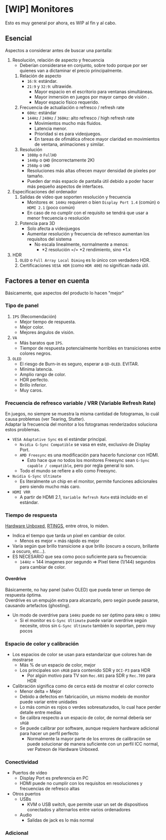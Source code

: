 # [WIP] Monitores
Esto es muy general por ahora, es WIP al fin y al cabo.

## Esencial
Aspectos a considerar antes de buscar una pantalla:

1. Resolución, relación de aspecto y frecuencia
    - Deberían considerarse en conjunto, sobre todo porque por ser quienes van a dictaminar el precio principalmente.
    1. Relación de aspecto
        - ``16:9``: estándar.
        - ``21:9`` y `32:9`: ultrawide.
            - Mayor espacio en el escritorio para ventanas simultáneas.
            - Mayor inmersión en juegos por mayor campo de visión .
            - Mayor espacio físico requerido.
    2. Frecuencia de actualiación o refresco / refresh rate
        - `60Hz`: estándar
        - `144Hz` / `240Hz` / `360Hz`: alto refresco / high refresh rate
            - Movimientos mucho más fluidos.
            - Latencia menor.
            - Prioridad si es para videojuegos.
            - En tareas de ofimática ofrece mayor claridad en movimientos de ventana, animaciones y similar.
    3. Resolución
        - `1080p` o ``FullHD``
        - `1440p` o ``QHD`` (incorrectamente 2K)
        - `2560p` o ``UHD``
        - Resoluciones más altas ofrecen mayor densidad de píxeles por tamaño.
        - Pueden dar más espacio de pantalla útil debido a poder hacer más pequeño aspectos de interfaces.
2. Especificaciones del ordenador
    1. Salidas de vídeo que soporten resolución y frecuencia
        - Monitores `4K 144Hz` requieren o bien `Display Port 1.4` (común) o `HDMI 2.1` (poco común)
        - En caso de no cumplir con el requisito se tendrá que usar a menor frecuencia o resolución
    2. Potencia para 3D
        - Solo afecta a videojuegos
        - Aumentar resolución y frecuencia de refresco aumentan los requisitos del sistema
            - No escala linealmente, normalmente a menos:
                - *2 resolución =/= *2 rendimiento, sino *1.x
3. HDR
    1. `OLED` o `Full Array Local Diming` es lo único con verdadero HDR.
    2. Certificaciones `VESA HDR` (como `HDR 400`) no significan nada útil.
## Factores a tener en cuenta
Básicamente, que aspectos del producto lo hacen "mejor"

### Tipo de panel
1. ``IPS`` (Recomendación)
    - Mejor tiempo de respuesta.
    - Mejor color.
    - Mejores ángulos de visión.
2. ``VA``
    - Más baratos que ``IPS``.
    - Tiempor de respuesta potencialmente horribles en transiciones entre colores negros.
3. ``OLED``
    - El riesgo de Burn-in es seguro, esperar a ``QD-OLED``. EVITAR.
    - Mínima latencia.
    - Amplio rango de color.
    - HDR perfecto.
    - Brillo inferior.
    - Muy caros.

### Frecuencia de refresco variable / VRR (Variable Refresh Rate)
En juegos, no siempre se muestra la misma cantidad de fotogramas, lo cuál causa problemas (ver Tearing, Stutter).  
Adaptar la frecuencia del monitor a los fotogramas renderizados soluciona estos problemas.  

- `VESA Adaptative Sync` es el estándar principal.
    - `Nvidia G-Sync Compatible` se vasa en este, exclusivo de Display Port.
    - `AMD Freesync` es una modificación para hacerlo funcionar con HDMI.
        - Esto hace que no todos los monitores Freesync sean `G-Sync capable / compatible`, pero por regla general lo son.
    - Todo el mundo se refiere a ello como Freesync.
- `Nvidia G-Sync Ultimate`
    - Es literalmente un chip en el monitor, permite funciones adicionales pero siendo mucho más caro.
- `HDMI VRR`
    - A partir de HDMI 2.1, `Variable Refresh Rate` está incluido en el estándar.

### Tiempo de respuesta
[Hardware Unboxed](https://www.youtube.com/c/Hardwareunboxednow), [RTINGS](https://www.rtings.com/monitor), entre otros, lo miden.  

- Indica el tiempo que tarda un píxel en cambiar de color.
  - Menos es mejor = más rápido es mejor
- Varía según que brillo transicione a que brillo (oscuro a oscuro, brillante a oscuro, etc...).
- ES NECESARIO que sea como poco suficiente para su frecuencia:
    - `144Hz` = 144 imagenes por segundo => Píxel tiene (1/144) segundos para cambiar de color.

#### Overdrive
Básicamente, no hay panel (salvo OLED) que pueda tener un tiempo de respuesta óptima.  
Overdrive es un empujón extra para alcanzarlo, pero según puede pasarse, causando artefactos (ghosting).  

- Un modo de overdrive para `144Hz` puede no ser óptimo para `60Hz` o `100Hz`
    - Si el monitor es `G-Sync Ultimate` puede variar overdrive según necesite, otros sin `G-Sync Ultimate` también lo soportan, pero muy pocos
### Espacio de color y calibración
- Los espacios de color se usan para estandarizar que colores han de mostrarse
    - Más % de un espacio de color, mejor
    - Los principales son ``sRGB`` para contenido SDR y ``DCI-P3`` para HDR
        - Por algún motivo para TV son ``Rec.601`` para SDR y ``Rec.709`` para HDR
- Calibración significa como de cerca está de mostrar el color correcto
    - Menor delta = Mejor
    - Debido a defectos en fabricación, un mismo modelo de monitor puede variar entre unidades
    - Lo más común es rojos o verdes sobresaturados, lo cual hace perder detalle entre medias
    - Se calibra respecto a un espacio de color, de normal debería ser ``sRGB``
    - Se puede calibrar por software, aunque requiere hardware adicional para hacer un perfil perfecto
        - Normalmente la mayor parte de los errores de calibración se puede solucionar de manera suficiente con un perfil ICC normal, ver Patreon de Hardware Unboxed.

### Conectividad
- Puertos de vídeo
    - Display Port es preferencia en PC
    - HDMI puede no cumplir con los requisitos en resoluciones y frecuencias de refresco altas
- Otros puertos
    - USBs
        - KVM o USB switch, que permite usar un set de dispositivos conectados y alternarlos entre varios ordenadores
    - Audio
        - Salidas de jack es lo más normal
### Adicional